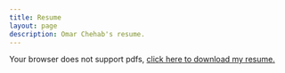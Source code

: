 ```yaml
---
title: Resume
layout: page
description: Omar Chehab's resume.
---
```


<object class="resume" data="/assets/resume.pdf" type="application/pdf">
  Your browser does not support pdfs, <a href="/assets/resume.pdf">click here to download my resume.</a>
</object>
